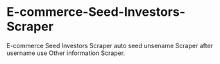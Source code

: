 # E-commerce-Seed-Investors-Scraper
E-commerce Seed Investors Scraper auto seed unsename Scraper after username use Other information Scraper.



